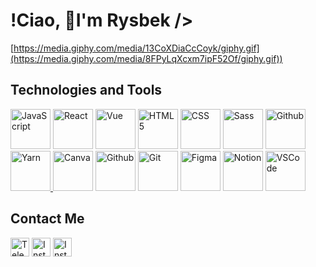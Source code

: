 # !Ciao, 🌟I'm Rysbek />

  [https://media.giphy.com/media/13CoXDiaCcCoyk/giphy.gif](https://media.giphy.com/media/8FPyLqXcxm7ipF52Of/giphy.gif))

## Technologies and Tools

[<img src="https://cdn.iconscout.com/icon/free/png-64/javascript-2752148-2284965.png" alt="JavaScript" width="64" height="64">](https://developer.mozilla.org/en-US/docs/Web/JavaScript)
[<img src="https://cdn.iconscout.com/icon/free/png-64/react-4-1175110.png" alt="React" width="64" height="64">](https://reactjs.org/)
[<img src="https://cdn.iconscout.com/icon/free/png-64/vue-282497.png" alt="Vue" width="64" height="64">](https://vuejs.org/)
[<img src="https://cdn.iconscout.com/icon/free/png-64/html-2752151-2284975.png" alt="HTML5" width="64" height="64">](https://developer.mozilla.org/en-US/docs/Web/HTML)
[<img src="https://cdn.iconscout.com/icon/free/png-64/css-131-722685.png" alt="CSS" width="64" height="64">](https://developer.mozilla.org/en-US/docs/Web/CSS)
[<img src="https://cdn.iconscout.com/icon/free/png-64/sass-226054.png" alt="Sass" width="64" height="64">](https://sass-lang.com/documentation)
[<img src="https://raw.githubusercontent.com/npm/logos/master/npm%20square/n-64.png" alt="Github" width="64" height="64">](https://www.npmjs.com/)
<a href="https://yarnpkg.com/">
  <img src="https://avatars.githubusercontent.com/u/22247014?s=64&v=4" alt="Yarn" width="64" height="64">
</a>
[<img src="https://logo.clearbit.com/canva.com" alt="Canva" width="64" height="64">](https://www.canva.com/)
[<img src="https://cdn.iconscout.com/icon/free/png-64/github-153-675523.png" alt="Github" width="64" height="64">](https://github.com/)
[<img src="https://cdn.iconscout.com/icon/free/png-64/git-225996.png" alt="Git" width="64" height="64">](https://git-scm.com/)
[<img src="https://cdn.iconscout.com/icon/free/png-64/figma-2296079-1912030.png" alt="Figma" width="64" height="64">](https://www.figma.com/)
[<img src="https://cdn.worldvectorlogo.com/logos/notion-2.svg" alt="Notion" width="64" height="64">](https://www.notion.so/)
[<img src="https://cdn.worldvectorlogo.com/logos/visual-studio-code-1.svg" alt="VSCode" width="64" height="64">](https://code.visualstudio.com/)


## Contact Me


[<img src="https://cdn-icons-png.flaticon.com/512/2111/2111646.png" alt="Telegram" width="30" height="30">](https://www.t.me/rysbeck)
[<img src="https://cdn-icons-png.flaticon.com/512/174/174855.png" alt="Instagram" width="30" height="30">](https://www.instagram.com/orozaliev.rsb/)
[<img src="https://cdn-icons-png.flaticon.com/512/733/733585.png" alt="Instagram" width="30" height="30">](https://www.wa.me/<+971586014711>)
